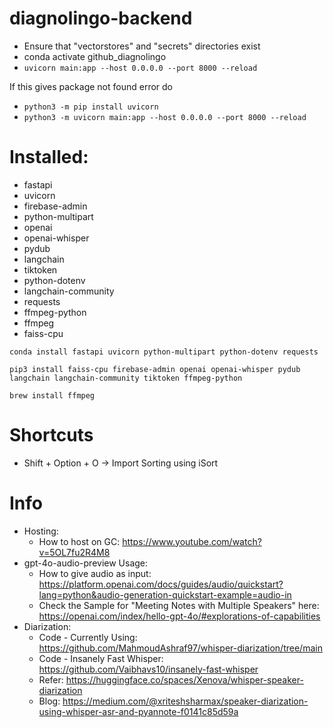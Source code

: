 # diagnolingo-backend

- Ensure that "vectorstores" and "secrets" directories exist
- conda activate github_diagnolingo
- `uvicorn main:app --host 0.0.0.0 --port 8000 --reload`
 
If this gives package not found error do

- `python3 -m pip install uvicorn`
- `python3 -m uvicorn main:app --host 0.0.0.0 --port 8000 --reload`

# Installed:

- fastapi
- uvicorn
- firebase-admin
- python-multipart
- openai
- openai-whisper
- pydub
- langchain
- tiktoken
- python-dotenv
- langchain-community
- requests
- ffmpeg-python
- ffmpeg
- faiss-cpu

`conda install fastapi uvicorn python-multipart python-dotenv requests`

`pip3 install faiss-cpu firebase-admin openai openai-whisper pydub langchain langchain-community tiktoken ffmpeg-python`

`brew install ffmpeg`


# Shortcuts

- Shift + Option + O -> Import Sorting using iSort

# Info

- Hosting:
  - How to host on GC: https://www.youtube.com/watch?v=5OL7fu2R4M8
- gpt-4o-audio-preview Usage:
  - How to give audio as input:
    https://platform.openai.com/docs/guides/audio/quickstart?lang=python&audio-generation-quickstart-example=audio-in
  - Check the Sample for "Meeting Notes with Multiple Speakers" here:
    https://openai.com/index/hello-gpt-4o/#explorations-of-capabilities
- Diarization:
  - Code - Currently Using: https://github.com/MahmoudAshraf97/whisper-diarization/tree/main
  - Code - Insanely Fast Whisper: https://github.com/Vaibhavs10/insanely-fast-whisper
  - Refer: https://huggingface.co/spaces/Xenova/whisper-speaker-diarization
  - Blog: https://medium.com/@xriteshsharmax/speaker-diarization-using-whisper-asr-and-pyannote-f0141c85d59a
